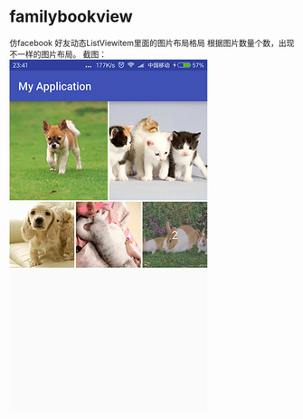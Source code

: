 # familybookview
仿facebook  好友动态ListViewitem里面的图片布局格局
根据图片数量个数，出现不一样的图片布局。
截图：
![image](https://github.com/joelan/familybookview/raw/master/screenshoot/Screenshot_2016-07-16.png)
